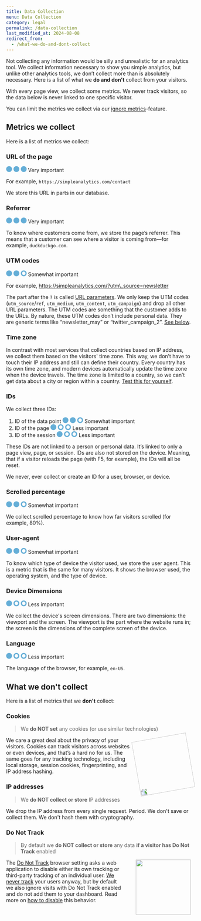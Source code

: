 ```yaml
---
title: Data Collection
menu: Data Collection
category: legal
permalink: /data-collection
last_modified_at: 2024-08-08
redirect_from:
  - /what-we-do-and-dont-collect
---
```


Not collecting any information would be silly and unrealistic for an analytics tool. We collect information necessary to show you simple analytics, but unlike other analytics tools, we don’t collect more than is absolutely necessary. Here is a list of what we **do and don’t** collect from your visitors.

With every page view, we collect some metrics. We never track visitors, so the data below is never linked to one specific visitor.

You can limit the metrics we collect via our [ignore metrics](https://docs.simpleanalytics.com/ignore-metrics)\-feature.

## Metrics we collect

Here is a list of metrics we collect:

### URL of the page

<p class="rating"><svg xmlns="http://www.w3.org/2000/svg" width="16px" viewBox="0 0 24 24"><circle cx="12" cy="12" r="12" fill="#65aed7"/></svg> <svg xmlns="http://www.w3.org/2000/svg" width="16px" viewBox="0 0 24 24"><circle cx="12" cy="12" r="12" fill="#65aed7"/></svg> <svg xmlns="http://www.w3.org/2000/svg" width="16px" viewBox="0 0 24 24"><circle cx="12" cy="12" r="12" fill="#65aed7"/></svg> Very important</p>

For example, `https://simpleanalytics.com/contact`

We store this URL in parts in our database.

### Referrer

<p class="rating"><svg xmlns="http://www.w3.org/2000/svg" width="16px" viewBox="0 0 24 24"><circle cx="12" cy="12" r="12" fill="#65aed7"/></svg> <svg xmlns="http://www.w3.org/2000/svg" width="16px" viewBox="0 0 24 24"><circle cx="12" cy="12" r="12" fill="#65aed7"/></svg> <svg xmlns="http://www.w3.org/2000/svg" width="16px" viewBox="0 0 24 24"><circle cx="12" cy="12" r="12" fill="#65aed7"/></svg> Very important</p>

To know where customers come from, we store the page’s referrer. This means that a customer can see where a visitor is coming from—for example, `duckduckgo.com`.

### UTM codes

<p class="rating"><svg xmlns="http://www.w3.org/2000/svg" width="16px" viewBox="0 0 24 24"><circle cx="12" cy="12" r="12" fill="#65aed7"/></svg> <svg xmlns="http://www.w3.org/2000/svg" width="16px" viewBox="0 0 24 24"><circle cx="12" cy="12" r="12" fill="#65aed7"/></svg> <svg xmlns="http://www.w3.org/2000/svg" width="16px" viewBox="0 0 24 24"><path fill="#65aed7" fill-rule="evenodd" d="M12 24a12 12 0 1 0 0-24 12 12 0 0 0 0 24Zm0-5a7 7 0 1 0 0-14 7 7 0 0 0 0 14Z" /></svg> Somewhat important</p>


For example, https://simpleanalytics.com/?utm\_source=newsletter

The part after the `?` is called [URL parameters](https://docs.simpleanalytics.com/how-to-use-url-parameters). We only keep the UTM codes (`utm_source`/`ref`, `utm_medium`, `utm_content`, `utm_campaign`) and drop all other URL parameters. The UTM codes are something that the customer adds to the URLs. By nature, these UTM codes don’t include personal data. They are generic terms like “newsletter\_may” or “twitter\_campaign\_2”. [See below](https://docs.simpleanalytics.com/metrics#utm-codes-explained).

### Time zone

In contrast with most services that collect countries based on IP address, we collect them based on the visitors' time zone. This way, we don’t have to touch their IP address and still can define their country. Every country has its own time zone, and modern devices automatically update the time zone when the device travels. The time zone is limited to a country, so we can’t get data about a city or region within a country. [Test this for yourself](https://simpleanalytics.com/timezone).

### IDs

We collect three IDs:

1. ID of the data point <span class="rating scaled"><svg xmlns="http://www.w3.org/2000/svg" width="16px" viewBox="0 0 24 24"><circle cx="12" cy="12" r="12" fill="#65aed7"/></svg> <svg xmlns="http://www.w3.org/2000/svg" width="16px" viewBox="0 0 24 24"><circle cx="12" cy="12" r="12" fill="#65aed7"/></svg> <svg xmlns="http://www.w3.org/2000/svg" width="16px" viewBox="0 0 24 24"><path fill="#65aed7" fill-rule="evenodd" d="M12 24a12 12 0 1 0 0-24 12 12 0 0 0 0 24Zm0-5a7 7 0 1 0 0-14 7 7 0 0 0 0 14Z" /></svg> Somewhat important</span>
1. ID of the page <span class="rating scaled"><svg xmlns="http://www.w3.org/2000/svg" width="16px" viewBox="0 0 24 24"><circle cx="12" cy="12" r="12" fill="#65aed7"/></svg> <svg xmlns="http://www.w3.org/2000/svg" width="16px" viewBox="0 0 24 24"><path fill="#65aed7" fill-rule="evenodd" d="M12 24a12 12 0 1 0 0-24 12 12 0 0 0 0 24Zm0-5a7 7 0 1 0 0-14 7 7 0 0 0 0 14Z" /></svg> <svg xmlns="http://www.w3.org/2000/svg" width="16px" viewBox="0 0 24 24"><path fill="#65aed7" fill-rule="evenodd" d="M12 24a12 12 0 1 0 0-24 12 12 0 0 0 0 24Zm0-5a7 7 0 1 0 0-14 7 7 0 0 0 0 14Z" /></svg> Less important</span>
1. ID of the session <span class="rating scaled"><svg xmlns="http://www.w3.org/2000/svg" width="16px" viewBox="0 0 24 24"><circle cx="12" cy="12" r="12" fill="#65aed7"/></svg> <svg xmlns="http://www.w3.org/2000/svg" width="16px" viewBox="0 0 24 24"><path fill="#65aed7" fill-rule="evenodd" d="M12 24a12 12 0 1 0 0-24 12 12 0 0 0 0 24Zm0-5a7 7 0 1 0 0-14 7 7 0 0 0 0 14Z" /></svg> <svg xmlns="http://www.w3.org/2000/svg" width="16px" viewBox="0 0 24 24"><path fill="#65aed7" fill-rule="evenodd" d="M12 24a12 12 0 1 0 0-24 12 12 0 0 0 0 24Zm0-5a7 7 0 1 0 0-14 7 7 0 0 0 0 14Z" /></svg> Less important</span>

These IDs are not linked to a person or personal data. It’s linked to only a page view, page, or session. IDs are also not stored on the device. Meaning, that if a visitor reloads the page (with F5, for example), the IDs will all be reset.

We never, ever collect or create an ID for a user, browser, or device. 

### Scrolled percentage

<p class="rating"><svg xmlns="http://www.w3.org/2000/svg" width="16px" viewBox="0 0 24 24"><circle cx="12" cy="12" r="12" fill="#65aed7"/></svg> <svg xmlns="http://www.w3.org/2000/svg" width="16px" viewBox="0 0 24 24"><circle cx="12" cy="12" r="12" fill="#65aed7"/></svg> <svg xmlns="http://www.w3.org/2000/svg" width="16px" viewBox="0 0 24 24"><path fill="#65aed7" fill-rule="evenodd" d="M12 24a12 12 0 1 0 0-24 12 12 0 0 0 0 24Zm0-5a7 7 0 1 0 0-14 7 7 0 0 0 0 14Z" /></svg> Somewhat important</p>

We collect scrolled percentage to know how far visitors scrolled (for example, 80%).

### User-agent

<p class="rating"><svg xmlns="http://www.w3.org/2000/svg" width="16px" viewBox="0 0 24 24"><circle cx="12" cy="12" r="12" fill="#65aed7"/></svg> <svg xmlns="http://www.w3.org/2000/svg" width="16px" viewBox="0 0 24 24"><circle cx="12" cy="12" r="12" fill="#65aed7"/></svg> <svg xmlns="http://www.w3.org/2000/svg" width="16px" viewBox="0 0 24 24"><path fill="#65aed7" fill-rule="evenodd" d="M12 24a12 12 0 1 0 0-24 12 12 0 0 0 0 24Zm0-5a7 7 0 1 0 0-14 7 7 0 0 0 0 14Z" /></svg> Somewhat important</p>

To know which type of device the visitor used, we store the user agent. This is a metric that is the same for many visitors. It shows the browser used, the operating system, and the type of device.

### Device Dimensions

<p class="rating"><svg xmlns="http://www.w3.org/2000/svg" width="16px" viewBox="0 0 24 24"><circle cx="12" cy="12" r="12" fill="#65aed7"/></svg> <svg xmlns="http://www.w3.org/2000/svg" width="16px" viewBox="0 0 24 24"><path fill="#65aed7" fill-rule="evenodd" d="M12 24a12 12 0 1 0 0-24 12 12 0 0 0 0 24Zm0-5a7 7 0 1 0 0-14 7 7 0 0 0 0 14Z" /></svg> <svg xmlns="http://www.w3.org/2000/svg" width="16px" viewBox="0 0 24 24"><path fill="#65aed7" fill-rule="evenodd" d="M12 24a12 12 0 1 0 0-24 12 12 0 0 0 0 24Zm0-5a7 7 0 1 0 0-14 7 7 0 0 0 0 14Z" /></svg> Less important</p>

We collect the device's screen dimensions. There are two dimensions: the viewport and the screen. The viewport is the part where the website runs in; the screen is the dimensions of the complete screen of the device.

### Language

<p class="rating"><svg xmlns="http://www.w3.org/2000/svg" width="16px" viewBox="0 0 24 24"><circle cx="12" cy="12" r="12" fill="#65aed7"/></svg> <svg xmlns="http://www.w3.org/2000/svg" width="16px" viewBox="0 0 24 24"><path fill="#65aed7" fill-rule="evenodd" d="M12 24a12 12 0 1 0 0-24 12 12 0 0 0 0 24Zm0-5a7 7 0 1 0 0-14 7 7 0 0 0 0 14Z" /></svg> <svg xmlns="http://www.w3.org/2000/svg" width="16px" viewBox="0 0 24 24"><path fill="#65aed7" fill-rule="evenodd" d="M12 24a12 12 0 1 0 0-24 12 12 0 0 0 0 24Zm0-5a7 7 0 1 0 0-14 7 7 0 0 0 0 14Z" /></svg> Less important</p>

The language of the browser, for example, `en-US`.


## What we don't collect

Here is a list of metrics that we **don't** collect:

### Cookies

> We **do NOT set** any cookies (or use similar technologies)

<img loading="lazy" src="https://assets.simpleanalytics.com/images/drawings/cookie.png" style="float: right; margin-left: 1rem; transform: rotate(260deg); width: 150px;">

We care a great deal about the privacy of your visitors. Cookies can track visitors across websites or even devices, and that’s a hard no for us. The same goes for any tracking technology, including local storage, session cookies, fingerprinting, and IP address hashing.

### IP addresses

> We **do NOT collect or store** IP addresses

We drop the IP address from every single request. Period. We don't save or collect them. We don't hash them with cryptography.

### Do Not Track

> By default we **do NOT collect or store** any data **if a visitor has Do Not Track** enabled

<img loading="lazy" src="https://assets.simpleanalytics.com/images/drawings/cctv.png" style="float: right; margin-left: 2rem; width: 150px;">

The <a href="https://en.wikipedia.org/wiki/Do_Not_Track">Do Not Track</a> browser setting asks a web application to disable either its own tracking or third-party tracking of an individual user. <a href="https://simpleanalytics.com/no-tracking">We never track</a> your users anyway, but by default we also ignore visits with Do Not Track enabled and do not add them to your dashboard. Read more on [how to disable](/dnt) this behavior.
